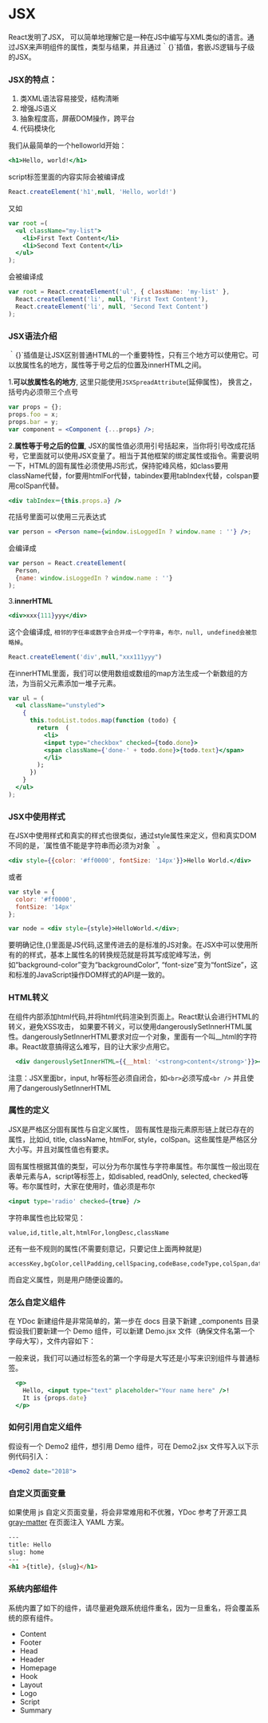 # JSX

React发明了JSX， 可以简单地理解它是一种在JS中编写与XML类似的语言。通过JSX来声明组件的属性，类型与结果，并且通过｀{}`插值，套嵌JS逻辑与子级的JSX。

### JSX的特点：

1. 类XML语法容易接受，结构清晰
2. 增强JS语义
3. 抽象程度高，屏蔽DOM操作，跨平台
4. 代码模块化


我们从最简单的一个helloworld开始：
```jsx
<h1>Hello, world!</h1>
```

script标签里面的内容实际会被编译成

```javascript
React.createElement('h1',null, 'Hello, world!')
```

又如
```jsx
var root =(
  <ul className="my-list">
    <li>First Text Content</li>
    <li>Second Text Content</li>
  </ul>
);
```

会被编译成
```javascript
var root = React.createElement('ul', { className: 'my-list' },
  React.createElement('li', null, 'First Text Content'),
  React.createElement('li', null, 'Second Text Content')
);
```

### JSX语法介绍

｀{}`插值是让JSX区别普通HTML的一个重要特性，只有三个地方可以使用它。可以放属性名的地方，属性等于号之后的位置及innerHTML之间。

1.**可以放属性名的地方**,  这里只能使用`JSXSpreadAttribute`(延伸属性)， 换言之，括号内必须带三个点号

```jsx
var props = {};
props.foo = x;
props.bar = y;
var component = <Component {...props} />;
```

2.**属性等于号之后的位置**, JSX的属性值必须用引号括起来，当你将引号改成花括号，它里面就可以使用JSX变量了。相当于其他框架的绑定属性或指令。需要说明一下，HTML的固有属性必须使用JS形式，保持驼峰风格，如class要用className代替，for要用htmlFor代替，tabindex要用tabIndex代替，colspan要用colSpan代替。

```jsx
<div tabIndex＝{this.props.a} />
```
花括号里面可以使用三元表达式
```jsx
var person = <Person name={window.isLoggedIn ? window.name : ''} />;
```
会编译成
```javascript
var person = React.createElement(
  Person,
  {name: window.isLoggedIn ? window.name : ''}
);
```


3.**innerHTML**

```jsx
<div>xxx{111}yyy</div>
```

这个会编译成,  `相邻的字任串或数字会合并成一个字符串`，`布尔，null, undefined会被忽略掉`。
```javascript
React.createElement('div',null,"xxx111yyy")
```

在innerHTML里面，我们可以使用数组或数组的map方法生成一个新数组的方法，为当前父元素添加一堆子元素。

```jsx
var ul = (
  <ul className="unstyled">
    {
      this.todoList.todos.map(function (todo) {
        return  (
          <li>
          <input type="checkbox" checked={todo.done}>
          <span className={'done-' + todo.done}>{todo.text}</span>
          </li>
        );
      })
    }
  </ul>
);
```

### JSX中使用样式

在JSX中使用样式和真实的样式也很类似，通过style属性来定义，但和真实DOM不同的是，`属性值不能是字符串而必须为对象｀。
```jsx
<div style={{color: '#ff0000', fontSize: '14px'}}>Hello World.</div>
```

或者
```jsx
var style = {
  color: '#ff0000',
  fontSize: '14px'
};

var node = <div style={style}>HelloWorld.</div>;
```

要明确记住,{}里面是JS代码,这里传进去的是标准的JS对象。在JSX中可以使用所有的的样式，基本上属性名的转换规范就是将其写成驼峰写法，例如“background-color”变为“backgroundColor”, “font-size”变为“fontSize”，这和标准的JavaScript操作DOM样式的API是一致的。

### HTML转义

在组件内部添加html代码,并将html代码渲染到页面上。React默认会进行HTML的转义，避免XSS攻击，
如果要不转义，可以使用dangerouslySetInnerHTML属性。dangerouslySetInnerHTML要求对应一个对象，里面有一个叫__html的字符串。React故意搞得这么难写，目的让大家少点用它。

```jsx
  <div dangerouslySetInnerHTML={{__html: '<strong>content</strong>'}}></div>
```

注意：JSX里面br，input, hr等标签必须自闭合，如`<br>`必须写成`<br />`
     并且使用了dangerouslySetInnerHTML

### 属性的定义

JSX是严格区分固有属性与自定义属性， 固有属性是指元素原形链上就已存在的属性，比如id, title, className, htmlFor, style，colSpan。这些属性是严格区分大小写。并且对属性值也有要求。

固有属性根据其值的类型，可以分为布尔属性与字符串属性。布尔属性一般出现在表单元素与A，script等标签上，如disabled, readOnly, selected, checked等等。布尔属性时，大家在使用时，值必须是布尔
```jsx
<input type='radio' checked={true} />

```


字符串属性也比较常见：
```
value,id,title,alt,htmlFor,longDesc,className
```

 还有一些不规则的属性(不需要刻意记，只要记住上面两种就是)
 ```
 accessKey,bgColor,cellPadding,cellSpacing,codeBase,codeType,colSpan,dateTime,defaultValue,contentEditable,frameBorder,maxLength,marginWidth,marginHeight,rowSpan,tabIndex,useMap,vSpace,valueType,vAlign
 ```

 而自定义属性，则是用户随便设置的。


### 怎么自定义组件
在 YDoc 新建组件是非常简单的，第一步在 docs 目录下新建 _components 目录
假设我们要新建一个 Demo 组件，可以新建 Demo.jsx 文件（确保文件名第一个字母大写），文件内容如下：


一般来说，我们可以通过标签名的第一个字母是大写还是小写来识别组件与普通标签。

```jsx
  <p>
    Hello, <input type="text" placeholder="Your name here" />!
    It is {props.date}
  </p>
```

### 如何引用自定义组件
假设有一个 Demo2 组件，想引用 Demo 组件，可在 Demo2.jsx 文件写入以下示例代码引入：

```jsx
<Demo2 date="2018">

```

### 自定义页面变量
如果使用 js 自定义页面变量，将会非常难用和不优雅，YDoc 参考了开源工具 [gray-matter](https://github.com/jonschlinkert/gray-matter) 在页面注入 YAML 方案。

```html
---
title: Hello
slug: home
---
<h1 >{title}, {slug}</h1>
``` 

### 系统内部组件
系统内置了如下的组件，请尽量避免跟系统组件重名，因为一旦重名，将会覆盖系统的原有组件。

* Content
* Footer
* Head
* Header
* Homepage
* Hook
* Layout
* Logo
* Script
* Summary
